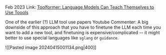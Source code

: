 Feb 2023
Link: [Toolformer: Language Models Can Teach Themselves to Use Toools](https://arxiv.org/abs/2302.04761)

One of the earlier (?) LLM tool use papers
Youtube Commenter: A big downside of this approach that you have to finetune the LLM each time you want to add a new tool, and finetuning is expensive/complicated -- it might better to use special languages like `sglang` or `guidance`.

![[Pasted image 20240415001134.png|400]]


